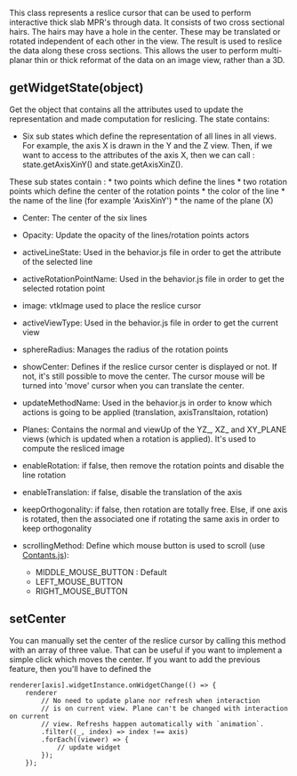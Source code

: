 This class represents a reslice cursor that can be used to perform interactive thick slab MPR's through data. It consists of two cross sectional hairs. The hairs may have a hole in the center. These may be translated or rotated independent of each other in the view. The result is used to reslice the data along these cross sections. This allows the user to perform multi-planar thin or thick reformat of the data on an image view, rather than a 3D.




## getWidgetState(object)



Get the object that contains all the attributes used to update the representation and made computation for reslicing. The state contains:

- Six sub states which define the representation of all lines in all views. For example, the axis X is drawn in the Y and the Z view. Then, if we want to access to the attributes of the axis X, then we can call : state.getAxisXinY() and state.getAxisXinZ().

These sub states contain :
	* two points which define the lines
	* two rotation points which define the center of the rotation points
	* the color of the line
	* the name of the line (for example 'AxisXinY')
	* the name of the plane (X)

- Center: The center of the six lines

- Opacity: Update the opacity of the lines/rotation points actors

- activeLineState: Used in the behavior.js file in order to get the attribute of the selected line

- activeRotationPointName: Used in the behavior.js file in order to get the selected rotation point

- image: vtkImage used to place the reslice cursor

- activeViewType: Used in the behavior.js file in order to get the current view

- sphereRadius: Manages the radius of the rotation points

- showCenter: Defines if the reslice cursor center is displayed or not. If not, it's still possible to move the center. The cursor mouse will be turned into 'move' cursor when you can translate the center.

- updateMethodName: Used in the behavior.js in order to know which actions is going to be applied (translation, axisTransltaion, rotation)

- Planes: Contains the normal and viewUp of the YZ_, XZ_ and XY_PLANE views (which is updated when a rotation is applied). It's used to compute the resliced image

- enableRotation: if false, then remove the rotation points and disable the line rotation

- enableTranslation: if false, disable the translation of the axis

- keepOrthogonality: if false, then rotation are totally free. Else, if one axis is rotated, then the associated one if rotating the same axis in order to keep orthogonality

- scrollingMethod: Define which mouse button is used to scroll (use [Contants.js](https://github.com/Kitware/vtk-js/blob/master/Sources/Widgets/Widgets3D/ResliceCursorWidget/Constants.js)):
  * MIDDLE_MOUSE_BUTTON : Default
  * LEFT_MOUSE_BUTTON
  * RIGHT_MOUSE_BUTTON

## setCenter

You can manually set the center of the reslice cursor by calling this method with an array of three value. That can be useful if you want to implement a simple click which moves the center.
If you want to add the previous feature, then you'll have to defined the
```
renderer[axis].widgetInstance.onWidgetChange(() => {
	renderer
		// No need to update plane nor refresh when interaction
		// is on current view. Plane can't be changed with interaction on current
		// view. Refreshs happen automatically with `animation`.
		.filter((_, index) => index !== axis)
		.forEach((viewer) => {
			// update widget
		});
	});
```